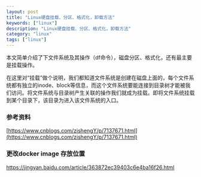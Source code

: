 ```yaml
---
layout: post
title: "Linux硬盘挂载、分区、格式化，卸载方法"
keywords: ["linux"]
description: "Linux硬盘挂载、分区、格式化，卸载方法"
category: "linux"
tags: ["linux"]
---
```

本文简单介绍了下文件系统及其操作（df命令），磁盘分区、格式化，还有最主要是挂载操作。

在这里对“挂载”做个说明，我们都知道文件系统是创建在磁盘上面的，每个文件系统都有独立的inode、block等信息，而这个文件系统要能连接到目录树才能被我们访问。将文件系统与目录树产生关联的操作我们就成为挂载。即将文件系统挂载到某个目录下，该目录为进入该文件系统的入口。

### 参考资料
[https://www.cnblogs.com/zishengY/p/7137671.html](https://www.cnblogs.com/zishengY/p/7137671.html)

### 更改docker image 存放位置
https://jingyan.baidu.com/article/363872ec39403c6e4ba16f26.html